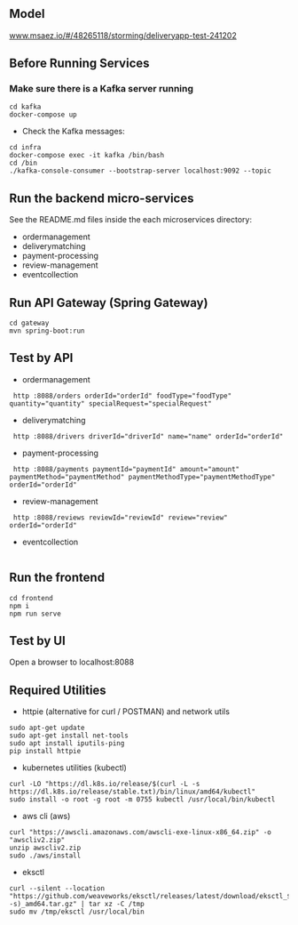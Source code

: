 # 

## Model
www.msaez.io/#/48265118/storming/deliveryapp-test-241202

## Before Running Services
### Make sure there is a Kafka server running
```
cd kafka
docker-compose up
```
- Check the Kafka messages:
```
cd infra
docker-compose exec -it kafka /bin/bash
cd /bin
./kafka-console-consumer --bootstrap-server localhost:9092 --topic
```

## Run the backend micro-services
See the README.md files inside the each microservices directory:

- ordermanagement
- deliverymatching
- payment-processing
- review-management
- eventcollection


## Run API Gateway (Spring Gateway)
```
cd gateway
mvn spring-boot:run
```

## Test by API
- ordermanagement
```
 http :8088/orders orderId="orderId" foodType="foodType" quantity="quantity" specialRequest="specialRequest" 
```
- deliverymatching
```
 http :8088/drivers driverId="driverId" name="name" orderId="orderId" 
```
- payment-processing
```
 http :8088/payments paymentId="paymentId" amount="amount" paymentMethod="paymentMethod" paymentMethodType="paymentMethodType" orderId="orderId" 
```
- review-management
```
 http :8088/reviews reviewId="reviewId" review="review" orderId="orderId" 
```
- eventcollection
```
```


## Run the frontend
```
cd frontend
npm i
npm run serve
```

## Test by UI
Open a browser to localhost:8088

## Required Utilities

- httpie (alternative for curl / POSTMAN) and network utils
```
sudo apt-get update
sudo apt-get install net-tools
sudo apt install iputils-ping
pip install httpie
```

- kubernetes utilities (kubectl)
```
curl -LO "https://dl.k8s.io/release/$(curl -L -s https://dl.k8s.io/release/stable.txt)/bin/linux/amd64/kubectl"
sudo install -o root -g root -m 0755 kubectl /usr/local/bin/kubectl
```

- aws cli (aws)
```
curl "https://awscli.amazonaws.com/awscli-exe-linux-x86_64.zip" -o "awscliv2.zip"
unzip awscliv2.zip
sudo ./aws/install
```

- eksctl 
```
curl --silent --location "https://github.com/weaveworks/eksctl/releases/latest/download/eksctl_$(uname -s)_amd64.tar.gz" | tar xz -C /tmp
sudo mv /tmp/eksctl /usr/local/bin
```

